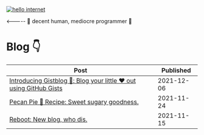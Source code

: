 [![hello internet ](https://pimp-my-readme.webapp.io/pimp-my-readme/sliding-text?emojis=1f4bb&text=hello%2520internet%2520)](https://pimp-my-readme.webapp.io)

<----- 👋 decent human, mediocre programmer 🐍

# Blog 👇

| Post | Published |
| ---- | --------- |
| [ Introducing Gistblog 🎉: Blog your little ❤️ out using GitHub Gists](https://gist.github.com/9a3ee57dd7f380b5d6ce2a17805013c8) | 2021-12-06 |
| [ Pecan Pie 🥧 Recipe: Sweet sugary goodness.](https://gist.github.com/48ca85831a9831f23ad6a553d958b252) | 2021-11-24 |
| [ Reboot: New blog, who dis. ](https://gist.github.com/01bac7f1080859410555764217866dcb) | 2021-11-15 |

